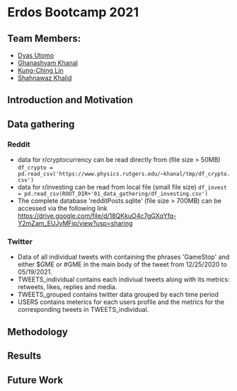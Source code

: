 # Erdos Bootcamp 2021

## Team Members: 
- [Dyas Utomo](https://www.linkedin.com/in/dyasutomo/)
- [Ghanashyam Khanal](https://www.linkedin.com/in/ghanashyam-khanal/)
- [Kung-Ching Lin](https://www.linkedin.com/in/kung-ching-lin/)
- [Shahnawaz Khalid](https://www.linkedin.com/in/shahnawaz-khalid-252345116/)

## Introduction and Motivation

## Data gathering

### Reddit
- data for r/cryptocurrency can be read directly from (file size > 50MB) 
    `df_crypto = pd.read_csv('https://www.physics.rutgers.edu/~khanal/tmp/df_crypto.csv')`
- data for r/investing can be read from local file (small file size)
    `df_invest = pd.read_csv(ROOT_DIR+'01_data_gathering/df_investing.csv')`
- The complete database 'redditPosts.sqlite' (file size > 700MB) can be accessed via the following link https://drive.google.com/file/d/18QKkuO4c7gGXqYfq-Y2mZam_EUJyMFip/view?usp=sharing

### Twitter
- Data of all individual tweets with containing the phrases 'GameStop' and either $GME or #GME in the main body of the tweet from 12/25/2020 to 05/19/2021.
- TWEETS_individual contains each indiviual tweets along with its metrics: retweets, likes, replies and media.
- TWEETS_grouped contains twitter data grouped by each time period
- USERS contains meterics for each users profile and the metrics for the corresponding tweets in TWEETS_individual.


## Methodology

## Results

## Future Work
